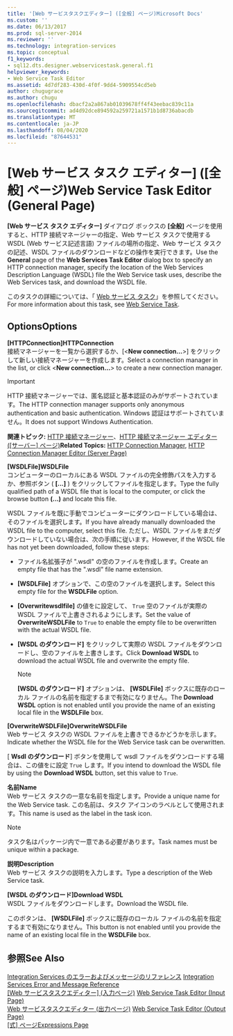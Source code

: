 ```yaml
---
title: '[Web サービスタスクエディター] ([全般] ページ)Microsoft Docs'
ms.custom: ''
ms.date: 06/13/2017
ms.prod: sql-server-2014
ms.reviewer: ''
ms.technology: integration-services
ms.topic: conceptual
f1_keywords:
- sql12.dts.designer.webservicestask.general.f1
helpviewer_keywords:
- Web Service Task Editor
ms.assetid: 4d7df283-430d-4f0f-9dd4-5909554cd5eb
author: chugugrace
ms.author: chugu
ms.openlocfilehash: dbacf2a2a867ab01039678ff4f43eebac839c11a
ms.sourcegitcommit: ad4d92dce894592a259721a1571b1d8736abacdb
ms.translationtype: MT
ms.contentlocale: ja-JP
ms.lasthandoff: 08/04/2020
ms.locfileid: "87644531"
---
```

# <a name="web-service-task-editor-general-page"></a><span data-ttu-id="f99bb-102">[Web サービス タスク エディター] ([全般] ページ)</span><span class="sxs-lookup"><span data-stu-id="f99bb-102">Web Service Task Editor (General Page)</span></span>
  <span data-ttu-id="f99bb-103">**[Web サービス タスク エディター]** ダイアログ ボックスの **[全般]** ページを使用すると、HTTP 接続マネージャーの指定、Web サービス タスクで使用する WSDL (Web サービス記述言語) ファイルの場所の指定、Web サービス タスクの記述、WSDL ファイルのダウンロードなどの操作を実行できます。</span><span class="sxs-lookup"><span data-stu-id="f99bb-103">Use the **General** page of the **Web Services Task Editor** dialog box to specify an HTTP connection manager, specify the location of the Web Services Description Language (WSDL) file the Web Service task uses, describe the Web Services task, and download the WSDL file.</span></span>  
  
 <span data-ttu-id="f99bb-104">このタスクの詳細については、「 [Web サービス タスク](control-flow/web-service-task.md)」を参照してください。</span><span class="sxs-lookup"><span data-stu-id="f99bb-104">For more information about this task, see [Web Service Task](control-flow/web-service-task.md).</span></span>  
  
## <a name="options"></a><span data-ttu-id="f99bb-105">Options</span><span class="sxs-lookup"><span data-stu-id="f99bb-105">Options</span></span>  
 <span data-ttu-id="f99bb-106">**[HTTPConnection]**</span><span class="sxs-lookup"><span data-stu-id="f99bb-106">**HTTPConnection**</span></span>  
 <span data-ttu-id="f99bb-107">接続マネージャーを一覧から選択するか、[\<**New connection...**>] をクリックして新しい接続マネージャーを作成します。</span><span class="sxs-lookup"><span data-stu-id="f99bb-107">Select a connection manager in the list, or click \<**New connection...**> to create a new connection manager.</span></span>  
  
> [!IMPORTANT]  
>  <span data-ttu-id="f99bb-108">HTTP 接続マネージャーでは、匿名認証と基本認証のみがサポートされています。</span><span class="sxs-lookup"><span data-stu-id="f99bb-108">The HTTP connection manager supports only anonymous authentication and basic authentication.</span></span> <span data-ttu-id="f99bb-109">Windows 認証はサポートされていません。</span><span class="sxs-lookup"><span data-stu-id="f99bb-109">It does not support Windows Authentication.</span></span>  
  
 <span data-ttu-id="f99bb-110">**関連トピック:** [HTTP 接続マネージャー](connection-manager/http-connection-manager.md)、[HTTP 接続マネージャー エディター &#40;[サーバー] ページ&#41;](../../2014/integration-services/http-connection-manager-editor-server-page.md)</span><span class="sxs-lookup"><span data-stu-id="f99bb-110">**Related Topics:**  [HTTP Connection Manager](connection-manager/http-connection-manager.md), [HTTP Connection Manager Editor &#40;Server Page&#41;](../../2014/integration-services/http-connection-manager-editor-server-page.md)</span></span>  
  
 <span data-ttu-id="f99bb-111">**[WSDLFile]**</span><span class="sxs-lookup"><span data-stu-id="f99bb-111">**WSDLFile**</span></span>  
 <span data-ttu-id="f99bb-112">コンピューターのローカルにある WSDL ファイルの完全修飾パスを入力するか、参照ボタン ( **[...]** ) をクリックしてファイルを指定します。</span><span class="sxs-lookup"><span data-stu-id="f99bb-112">Type the fully qualified path of a WSDL file that is local to the computer, or click the browse button **(...)** and locate this file.</span></span>  
  
 <span data-ttu-id="f99bb-113">WSDL ファイルを既に手動でコンピューターにダウンロードしている場合は、そのファイルを選択します。</span><span class="sxs-lookup"><span data-stu-id="f99bb-113">If you have already manually downloaded the WSDL file to the computer, select this file.</span></span> <span data-ttu-id="f99bb-114">ただし、WSDL ファイルをまだダウンロードしていない場合は、次の手順に従います。</span><span class="sxs-lookup"><span data-stu-id="f99bb-114">However, if the WSDL file has not yet been downloaded, follow these steps:</span></span>  
  
-   <span data-ttu-id="f99bb-115">ファイル名拡張子が ".wsdl" の空のファイルを作成します。</span><span class="sxs-lookup"><span data-stu-id="f99bb-115">Create an empty file that has the ".wsdl" file name extension.</span></span>  
  
-   <span data-ttu-id="f99bb-116">**[WSDLFile]** オプションで、この空のファイルを選択します。</span><span class="sxs-lookup"><span data-stu-id="f99bb-116">Select this empty file for the **WSDLFile** option.</span></span>  
  
-   <span data-ttu-id="f99bb-117">**[Overwritewsdlfile]** の値をに設定して、 `True` 空のファイルが実際の WSDL ファイルで上書きされるようにします。</span><span class="sxs-lookup"><span data-stu-id="f99bb-117">Set the value of **OverwriteWSDLFile** to `True` to enable the empty file to be overwritten with the actual WSDL file.</span></span>  
  
-   <span data-ttu-id="f99bb-118">**[WSDL のダウンロード]** をクリックして実際の WSDL ファイルをダウンロードし、空のファイルを上書きします。</span><span class="sxs-lookup"><span data-stu-id="f99bb-118">Click **Download WSDL** to download the actual WSDL file and overwrite the empty file.</span></span>  
  
    > [!NOTE]  
    >  <span data-ttu-id="f99bb-119">**[WSDL のダウンロード]** オプションは、 **[WSDLFile]** ボックスに既存のローカル ファイルの名前を指定するまで有効になりません。</span><span class="sxs-lookup"><span data-stu-id="f99bb-119">The **Download WSDL** option is not enabled until you provide the name of an existing local file in the **WSDLFile** box.</span></span>  
  
 <span data-ttu-id="f99bb-120">**[OverwriteWSDLFile]**</span><span class="sxs-lookup"><span data-stu-id="f99bb-120">**OverwriteWSDLFile**</span></span>  
 <span data-ttu-id="f99bb-121">Web サービス タスクの WSDL ファイルを上書きできるかどうかを示します。</span><span class="sxs-lookup"><span data-stu-id="f99bb-121">Indicate whether the WSDL file for the Web Service task can be overwritten.</span></span>  
  
 <span data-ttu-id="f99bb-122">[ **Wsdl のダウンロード**] ボタンを使用して wsdl ファイルをダウンロードする場合は、この値をに設定 `True` します。</span><span class="sxs-lookup"><span data-stu-id="f99bb-122">If you intend to download the WSDL file by using the **Download WSDL** button, set this value to `True`.</span></span>  
  
 <span data-ttu-id="f99bb-123">**名前**</span><span class="sxs-lookup"><span data-stu-id="f99bb-123">**Name**</span></span>  
 <span data-ttu-id="f99bb-124">Web サービス タスクの一意な名前を指定します。</span><span class="sxs-lookup"><span data-stu-id="f99bb-124">Provide a unique name for the Web Service task.</span></span> <span data-ttu-id="f99bb-125">この名前は、タスク アイコンのラベルとして使用されます。</span><span class="sxs-lookup"><span data-stu-id="f99bb-125">This name is used as the label in the task icon.</span></span>  
  
> [!NOTE]  
>  <span data-ttu-id="f99bb-126">タスク名はパッケージ内で一意である必要があります。</span><span class="sxs-lookup"><span data-stu-id="f99bb-126">Task names must be unique within a package.</span></span>  
  
 <span data-ttu-id="f99bb-127">**説明**</span><span class="sxs-lookup"><span data-stu-id="f99bb-127">**Description**</span></span>  
 <span data-ttu-id="f99bb-128">Web サービス タスクの説明を入力します。</span><span class="sxs-lookup"><span data-stu-id="f99bb-128">Type a description of the Web Service task.</span></span>  
  
 <span data-ttu-id="f99bb-129">**[WSDL のダウンロード]**</span><span class="sxs-lookup"><span data-stu-id="f99bb-129">**Download WSDL**</span></span>  
 <span data-ttu-id="f99bb-130">WSDL ファイルをダウンロードします。</span><span class="sxs-lookup"><span data-stu-id="f99bb-130">Download the WSDL file.</span></span>  
  
 <span data-ttu-id="f99bb-131">このボタンは、 **[WSDLFile]** ボックスに既存のローカル ファイルの名前を指定するまで有効になりません。</span><span class="sxs-lookup"><span data-stu-id="f99bb-131">This button is not enabled until you provide the name of an existing local file in the **WSDLFile** box.</span></span>  
  
## <a name="see-also"></a><span data-ttu-id="f99bb-132">参照</span><span class="sxs-lookup"><span data-stu-id="f99bb-132">See Also</span></span>  
 <span data-ttu-id="f99bb-133">[Integration Services のエラーおよびメッセージのリファレンス](../../2014/integration-services/integration-services-error-and-message-reference.md) </span><span class="sxs-lookup"><span data-stu-id="f99bb-133">[Integration Services Error and Message Reference](../../2014/integration-services/integration-services-error-and-message-reference.md) </span></span>  
 <span data-ttu-id="f99bb-134">[[Web サービスタスクエディター] &#40;入力ページ&#41;](../../2014/integration-services/web-service-task-editor-input-page.md) </span><span class="sxs-lookup"><span data-stu-id="f99bb-134">[Web Service Task Editor &#40;Input Page&#41;](../../2014/integration-services/web-service-task-editor-input-page.md) </span></span>  
 <span data-ttu-id="f99bb-135">[Web サービスタスクエディター &#40;出力ページ&#41;](../../2014/integration-services/web-service-task-editor-output-page.md) </span><span class="sxs-lookup"><span data-stu-id="f99bb-135">[Web Service Task Editor &#40;Output Page&#41;](../../2014/integration-services/web-service-task-editor-output-page.md) </span></span>  
 <span data-ttu-id="f99bb-136">[[式] ページ](expressions/expressions-page.md)</span><span class="sxs-lookup"><span data-stu-id="f99bb-136">[Expressions Page](expressions/expressions-page.md)</span></span>  
  
  
